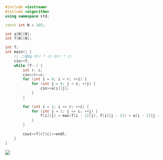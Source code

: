 ```cpp
#include <iostream>
#include <algorithm>
using namespace std;

const int N = 105;

int a[N][N];
int f[N][N];

int T;
int main() {
    // 二维dp O(r * c) O(r * c)
    cin>>T;
    while (T--) {
        int r, c;
        cin>>r>>c;
        for (int i = 0; i < r; ++i) {
            for (int j = 0; j < c; ++j) {
                cin>>a[i][j];
            }
        }
        
        for (int i = 1; i <= r; ++i) {
            for (int j = 1; j <= c; ++j) {
                f[i][j] = max(f[i - 1][j], f[i][j - 1]) + a[i - 1][j - 1];
            }
        }
        
        cout<<f[r][c]<<endl;
    }
}
```

![](https://img2022.cnblogs.com/blog/1743182/202204/1743182-20220429111535909-1403255296.png)

